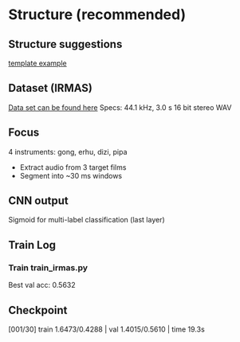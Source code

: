 # Structure (recommended)

## Structure suggestions

[template example](https://github.com/victoresque/pytorch-template)

## Dataset (IRMAS)

[Data set can be found here](https://zenodo.org/records/1290750#.WzCwSRyxXMU)
Specs: 44.1 kHz, 3.0 s 16 bit stereo WAV

## Focus

4 instruments: gong, erhu, dizi, pipa
- Extract audio from 3 target films
- Segment into ~30 ms windows 

## CNN output

Sigmoid for multi-label classification (last layer)

## Train Log

### Train train_irmas.py

Best val acc: 0.5632

## Checkpoint

[001/30] train 1.6473/0.4288 | val 1.4015/0.5610 | time 19.3s

